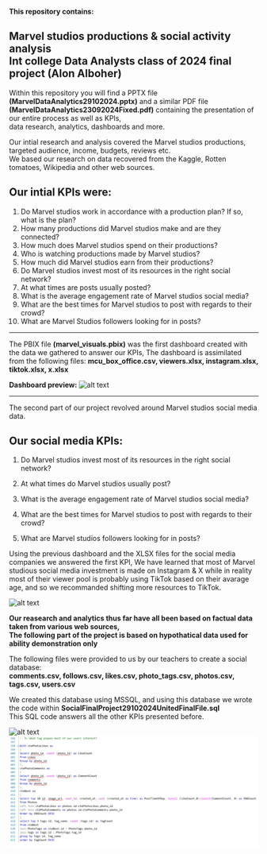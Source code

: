 **This repository contains:**

Marvel studios productions & social activity analysis
<br>
Int college Data Analysts class of 2024 final project (Alon Alboher)
----------------------------------------------------------

Within this repository you will find a PPTX file **(MarvelDataAnalytics29102024.pptx)**
and a similar PDF file **(MarvelDataAnalytics23092024Fixed.pdf)** containing the presentation of our entire process as well as KPIs,
<br>
data research, analytics, dashboards and more.

Our intial research and analysis covered the Marvel studios productions, targeted audience, income, budgets, reviews etc.
<br>
We based our research on data recovered from the Kaggle, Rotten tomatoes, Wikipedia and other web sources.

Our intial KPIs were:
---------------------
1. Do Marvel studios work in accordance with a production plan? If so, what is the plan?
2. How many productions did Marvel studios make and are they connected?
3. How much does Marvel studios spend on their productions?
4. Who is watching productions made by Marvel studios?
5. How much did Marvel studios earn from their productions?
6. Do Marvel studios invest most of its resources in the right social network?
7. At what times are posts usually posted?
8. What is the average engagement rate of Marvel studios social media?
9. What are the best times for Marvel studios to post with regards to their crowd?
10. What are Marvel Studios followers looking for in posts?

-----------------------------------------------------------------------------------

The PBIX file **(marvel_visuals.pbix)** was the first dashboard created with the data we gathered to answer our KPIs,
The dashboard is assimilated from the following files:
**mcu_box_office.csv, viewers.xlsx, instagram.xlsx, tiktok.xlsx, x.xlsx**

**Dashboard preview:**
![alt text](https://static.wixstatic.com/media/8e190f_0adfc9f8c7734b0bb687fe7ea12947f7~mv2.jpg/v1/fill/w_1480,h_832,al_c,q_85,usm_0.66_1.00_0.01,enc_auto/8e190f_0adfc9f8c7734b0bb687fe7ea12947f7~mv2.jpg)

-----------------------------------------------------------------------------------

The second part of our project revolved around Marvel studios social media data.

Our social media KPIs:
-----------------------
1. Do Marvel studios invest most of its resources in the right social network?

2. At what times do Marvel studios usually post?

3. What is the average engagement rate of Marvel studios social media?

4. What are the best times for Marvel studios to post with regards to their crowd?

5. What are Marvel studios followers looking for in posts?

Using the previous dashboard and the XLSX files for the social media companies we answered the first KPI,
We have learned that most of Marvel studious social media investment is made on Instagram & X while in reality most
of their viewer pool is probably using TikTok based on their avarage age, and so we recommanded shifting more resources to TikTok.

![alt text](https://static.wixstatic.com/media/8e190f_58a0a4a92a264030957065c8ec1680b2~mv2.png/v1/fill/w_1480,h_832,al_c,q_90,usm_0.66_1.00_0.01,enc_auto/8e190f_58a0a4a92a264030957065c8ec1680b2~mv2.png)

**Our reasearch and analytics thus far have all been based on factual data taken from various web sources,**
<br>
**The following part of the project is based on hypothatical data used for ability demonstration only**

The following files were provided to us by our teachers to create a social database:
<br>
**comments.csv, follows.csv, likes.csv, photo_tags.csv, photos.csv, tags.csv, users.csv**

We created this database using MSSQL, and using this database we wrote the code within **SocialFinalProject29102024UnitedFinalFile.sql**
<br>
This SQL code answers all the other KPIs presented before.

![alt text](https://static.wixstatic.com/media/8e190f_0efaf64d13f64434be8ec358214d2715~mv2.png/v1/fill/w_1480,h_836,al_c,q_90,usm_0.66_1.00_0.01,enc_auto/8e190f_0efaf64d13f64434be8ec358214d2715~mv2.png)
![alt text](https://raw.githubusercontent.com/AlonAlboher/marvelAnalytics/refs/heads/master/SQL1.jpg)

